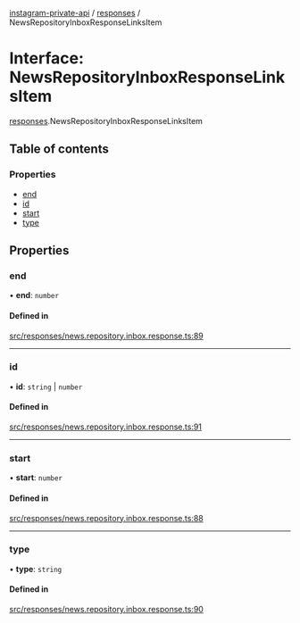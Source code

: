 [instagram-private-api](../../README.md) / [responses](../../modules/responses.md) / NewsRepositoryInboxResponseLinksItem

# Interface: NewsRepositoryInboxResponseLinksItem

[responses](../../modules/responses.md).NewsRepositoryInboxResponseLinksItem

## Table of contents

### Properties

- [end](NewsRepositoryInboxResponseLinksItem.md#end)
- [id](NewsRepositoryInboxResponseLinksItem.md#id)
- [start](NewsRepositoryInboxResponseLinksItem.md#start)
- [type](NewsRepositoryInboxResponseLinksItem.md#type)

## Properties

### end

• **end**: `number`

#### Defined in

[src/responses/news.repository.inbox.response.ts:89](https://github.com/Nerixyz/instagram-private-api/blob/4971f34/src/responses/news.repository.inbox.response.ts#L89)

___

### id

• **id**: `string` \| `number`

#### Defined in

[src/responses/news.repository.inbox.response.ts:91](https://github.com/Nerixyz/instagram-private-api/blob/4971f34/src/responses/news.repository.inbox.response.ts#L91)

___

### start

• **start**: `number`

#### Defined in

[src/responses/news.repository.inbox.response.ts:88](https://github.com/Nerixyz/instagram-private-api/blob/4971f34/src/responses/news.repository.inbox.response.ts#L88)

___

### type

• **type**: `string`

#### Defined in

[src/responses/news.repository.inbox.response.ts:90](https://github.com/Nerixyz/instagram-private-api/blob/4971f34/src/responses/news.repository.inbox.response.ts#L90)
